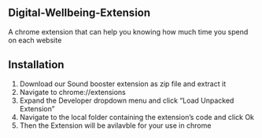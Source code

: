 ## Digital-Wellbeing-Extension

A chrome extension that can help you knowing how much time you spend on each website

## Installation
1. Download our Sound booster extension as zip file and extract it
2. Navigate to chrome://extensions
3. Expand the Developer dropdown menu and click “Load Unpacked Extension”
4. Navigate to the local folder containing the extension’s code and click Ok
5. Then the Extension will be avilavble for your use in chrome
    
